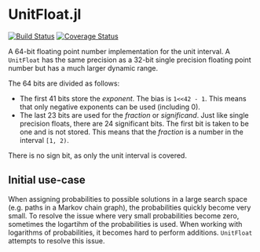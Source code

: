 # UnitFloat.jl

[![Build Status](https://travis-ci.org/Jeffersyno/UnitFloat.jl.svg?branch=master)](https://travis-ci.org/Jeffersyno/UnitFloat.jl) [![Coverage Status](https://coveralls.io/repos/github/Jeffersyno/UnitFloat.jl/badge.svg?branch=master)](https://coveralls.io/github/Jeffersyno/UnitFloat.jl?branch=master)

A 64-bit floating point number implementation for the unit interval. A
`UnitFloat` has the same precision as a 32-bit single precision floating point
number but has a much larger dynamic range.

The 64 bits are divided as follows:

+   The first 41 bits store the *exponent*. The bias is `1<<42 - 1`. This means
    that only negative exponents can be used (including 0).
+   The last 23 bits are used for the *fraction* or *significand*. Just like
    single precision floats, there are 24 significant bits. The first bit is
    taken to be one and is not stored. This means that the *fraction* is a
    number in the interval `[1, 2)`.

There is no sign bit, as only the unit interval is covered.

## Initial use-case

When assigning probabilities to possible solutions in a large search space
(e.g. paths in a Markov chain graph), the probabilities quickly become very
small. To resolve the issue where very small probabilities become zero,
sometimes the logartihm of the probabilities is used. When working with
logarithms of probabilities, it becomes hard to perform additions. `UnitFloat`
attempts to resolve this issue.
